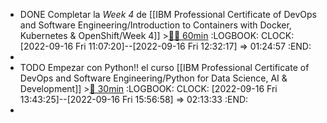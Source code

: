- DONE Completar la *Week 4* de [[IBM Professional Certificate of DevOps and Software Engineering/Introduction to Containers with Docker, Kubernetes & OpenShift/Week 4]] >[🍅🍅 60min](#agenda-pomo://?t=f-1663319249114-1800%2Cf-1663321803216-1800)
  :LOGBOOK:
  CLOCK: [2022-09-16 Fri 11:07:20]--[2022-09-16 Fri 12:32:17] =>  01:24:57
  :END:
-
- TODO Empezar con Python!! el curso [[IBM Professional Certificate of DevOps and Software Engineering/Python for Data Science, AI & Development]] >[🍅 30min](#agenda-pomo://?t=f-1663328612170-1800)
  :LOGBOOK:
  CLOCK: [2022-09-16 Fri 13:43:25]--[2022-09-16 Fri 15:56:58] =>  02:13:33
  :END:
-